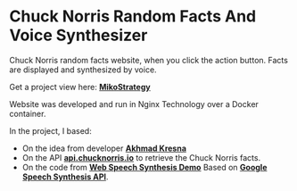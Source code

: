 # Chuck Norris Random Facts And Voice Synthesizer #

Chuck Norris random facts website, when you click the action button. Facts are displayed and synthesized by voice.

Get a project view here: [**MikoStrategy**](http://www.mikostrategy.es)

Website was developed and run in Nginx Technology over a Docker container.

In the project, I based:
- On the idea from developer [**Akhmad Kresna**](https://www.youtube.com/watch?v=Z6UduVPPz_w)
- On the API [**api.chucknorris.io**](https://api.chucknorris.io) to retrieve the Chuck Norris facts.
- On the code from [**Web Speech Synthesis Demo**](https://codepen.io/matt-west/pen/wGzuJ) Based on [**Google Speech Synthesis API**](https://developers.google.com/web/updates/2014/01/Web-apps-that-talk-Introduction-to-the-Speech-Synthesis-API).
